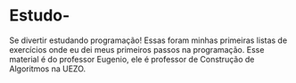 # Estudo-
Se divertir estudando programação!
Essas foram minhas primeiras listas de exercícios onde eu dei meus primeiros passos na programação. Esse material é do professor Eugenio, ele é professor de Construção de Algoritmos na UEZO.

